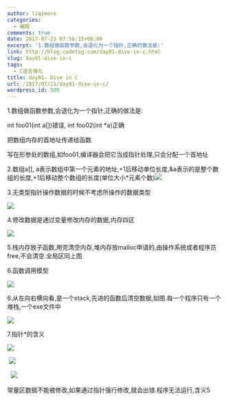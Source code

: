 ```yaml
---
author: liqimore
categories:
  - 编程
comments: true
date: 2017-07-21 07:56:15+00:00
excerpt: '1.数组做函数参数,会退化为一个指针,正确的做法是:'
link: http://blog.codefog.com/day01-dive-in-c.html
slug: day01-dive-in-c
tags:
  - C语言强化
title: day01- Dive in C
url: /2017/07/21/day01-dive-in-c/
wordpress_id: 509
---
```



1.数组做函数参数,会退化为一个指针,正确的做法是:

int foo01(int a[])错误, int foo02(int *a)正确

把数组内存的首地址传递给函数

写在形参处的数组,如foo01,编译器会把它当成指针处理,只会分配一个首地址 

2.数组a[], a表示数组中第一个元素的地址,+1后移动单位长度,&a表示的是整个数组的长度,+1后移动整个数组的长度(单位大小*元素个数)![](https://static.codefog.com/qiniu/old/2017/07/225eb3eb9d46179bfb465e5d7e03a4f2.png)

3.无类型指针操作数据的时候不考虑所操作的数据类型

![](https://static.codefog.com/qiniu/old/2017/07/074ae8802d9846b13d21b5f6385ee5d5.png)

4.修改数据是通过变量修改内存的数据,内存四区

![](https://static.codefog.com/qiniu/old/2017/07/8c29f4d57a138a000771f0c32b76c349.png)

5.栈内存放子函数,用完清空内存,堆内存放malloc申请的,由操作系统或者程序员free,不会清空.全局区同上图.

6.函数调用模型

![](https://static.codefog.com/qiniu/old/2017/07/5fdd690c8da77b8a7adea88eafdb12db.png)

6.从左向右横向看,是一个stack,先进的函数后清空数据,如图.每一个程序只有一个堆栈,一个exe文件中

![](https://static.codefog.com/qiniu/old/2017/07/c6ac2f92bc5db54f77302e26dc6d3897.png)

7.指针*的含义

![](https://static.codefog.com/qiniu/old/2017/07/6a494a6c0489a60ed220134f623088b2.png)

 ![](https://static.codefog.com/qiniu/old/2017/07/7f35e451f6a12559d7515d93967f4ca6.png)

  ![](https://static.codefog.com/qiniu/old/2017/07/461ad56686e9c7c0dfda188e0ec852f9.png)

常量区数据不能被修改,如果通过指针强行修改,就会出错.程序无法运行,含义5